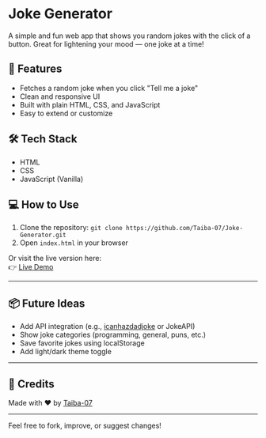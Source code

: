 # Joke Generator

A simple and fun web app that shows you random jokes with the click of a button. Great for lightening your mood — one joke at a time!

## 🚀 Features

- Fetches a random joke when you click "Tell me a joke"
- Clean and responsive UI
- Built with plain HTML, CSS, and JavaScript
- Easy to extend or customize

## 🛠 Tech Stack

- HTML
- CSS
- JavaScript (Vanilla)

## 💻 How to Use

1. Clone the repository:
```git clone https://github.com/Taiba-07/Joke-Generator.git```
2. Open `index.html` in your browser

Or visit the live version here:  
👉 [Live Demo](https://taiba-07.github.io/Joke-Generator/)

---

## 📦 Future Ideas

- Add API integration (e.g., [icanhazdadjoke](https://icanhazdadjoke.com/) or JokeAPI)
- Show joke categories (programming, general, puns, etc.)
- Save favorite jokes using localStorage
- Add light/dark theme toggle

---

## 🙌 Credits

Made with ❤️ by [Taiba-07](https://github.com/Taiba-07)

---

Feel free to fork, improve, or suggest changes!
